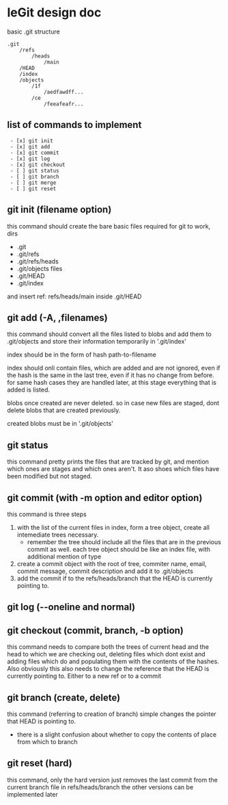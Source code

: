 # leGit design doc

basic .git structure

```
.git
    /refs
        /heads
            /main
    /HEAD
    /index
    /objects
        /1f
            /aedfawdff...
        /ce
            /feeafeafr...
```

## list of commands to implement

```
 - [x] git init
 - [x] git add
 - [x] git commit
 - [x] git log
 - [x] git checkout
 - [ ] git status
 - [ ] git branch
 - [ ] git merge
 - [ ] git reset
```

## git init (filename option)

this command should create the bare basic files required for git to work,
dirs

- .git
- .git/refs
- .git/refs/heads
- .git/objects
  files
- .git/HEAD
- .git/index

and insert ref: refs/heads/main inside .git/HEAD

## git add (-A, ,filenames)

this command should convert all the files listed to blobs and add them to .git/objects and store their information temporarily in
'.git/index'

index should be in the form of
hash path-to-filename

index should onli contain files, which are added and are not ignored, even if the hash is the same in the last tree, even if it has no change from before. for same hash cases they are handled later, at this stage everything that is added is listed.

blobs once created are never deleted. so in case new files are staged, dont delete blobs that are created previously.

created blobs must be in '.git/objects'

## git status

this command pretty prints the files that are tracked by git, and mention which ones are stages and which ones aren't. It aso shoes which files have been modified but not staged.

## git commit (with -m option and editor option)

this command is three steps

1. with the list of the current files in index, form a tree object, create all intemediate trees necessary.
   - remember the tree should include all the files that are in the previous commit as well.
     <!-- if there is no previous commit, technicallly this is taken care of because of how hashing works, but do note this when working on the code -->
     each tree object should be like an index file, with additional mention of type
2. create a commit object with the root of tree, commiter name, email, commit message, commit description and add it to .git/objects
3. add the commit if to the refs/heads/branch that the HEAD is currently pointing to.

## git log (--oneline and normal)

## git checkout (commit, branch, -b option)

this command needs to compare both the trees of current head and the head to which we are checking out, deleting files which dont exist and adding files which do and populating them with the contents of the hashes. Also obviously this also needs to change the reference that the HEAD is currently pointing to. Either to a new ref or to a commit

## git branch (create, delete)

this command (referring to creation of branch) simple changes the pointer that HEAD is pointing to.

- there is a slight confusion about whether to copy the contents of place from which to branch

## git reset (hard)

this command, only the hard version just removes the last commit from the current branch file in refs/heads/branch
the other versions can be implemented later
